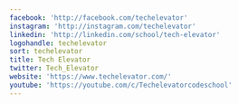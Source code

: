 ```yaml
---
facebook: 'http://facebook.com/techelevator'
instagram: 'http://instagram.com/techelevator'
linkedin: 'http://linkedin.com/school/tech-elevator'
logohandle: techelevator
sort: techelevator
title: Tech Elevator
twitter: Tech_Elevator
website: 'https://www.techelevator.com/'
youtube: 'https://youtube.com/c/Techelevatorcodeschool'
---
```

